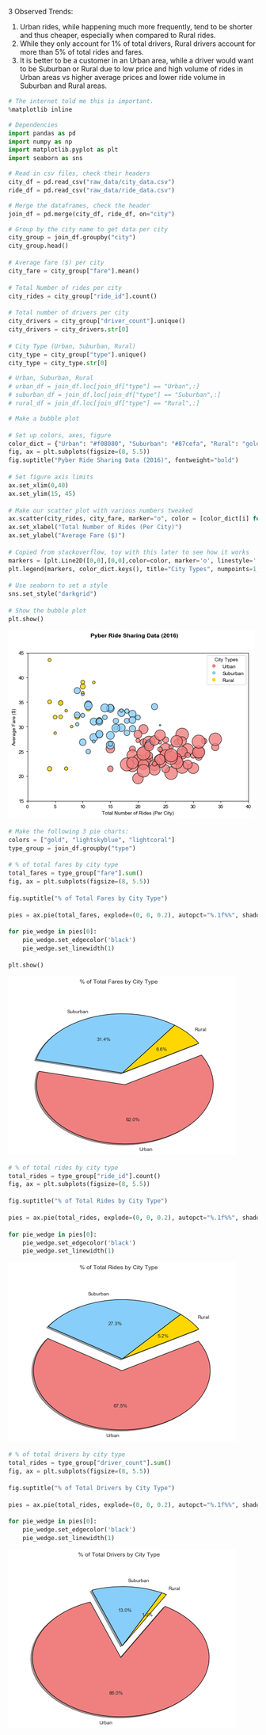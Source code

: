 
3 Observed Trends:

1) Urban rides, while happening much more frequently, tend to be shorter and thus cheaper, especially when compared to Rural rides.
2) While they only account for 1% of total drivers, Rural drivers account for more than 5% of total rides and fares.
3) It is better to be a customer in an Urban area, while a driver would want to be Suburban or Rural due to low price and high volume of rides in Urban areas vs higher average prices and lower ride volume in Suburban and Rural areas.


```python
# The internet told me this is important.
%matplotlib inline
```


```python
# Dependencies
import pandas as pd
import numpy as np
import matplotlib.pyplot as plt
import seaborn as sns
```


```python
# Read in csv files, check their headers
city_df = pd.read_csv("raw_data/city_data.csv")
ride_df = pd.read_csv("raw_data/ride_data.csv")
```


```python
# Merge the dataframes, check the header
join_df = pd.merge(city_df, ride_df, on="city")
```


```python
# Group by the city name to get data per city
city_group = join_df.groupby("city")
city_group.head()

# Average fare ($) per city
city_fare = city_group["fare"].mean()

# Total Number of rides per city
city_rides = city_group["ride_id"].count()

# Total number of drivers per city
city_drivers = city_group["driver_count"].unique()
city_drivers = city_drivers.str[0]

# City Type (Urban, Suburban, Rural)
city_type = city_group["type"].unique()
city_type = city_type.str[0]
```


```python
# Urban, Suburban, Rural
# urban_df = join_df.loc[join_df["type"] == "Urban",:]
# suburban_df = join_df.loc[join_df["type"] == "Suburban",:]
# rural_df = join_df.loc[join_df["type"] == "Rural",:]
```


```python
# Make a bubble plot

# Set up colors, axes, figure
color_dict = {"Urban": "#f08080", "Suburban": "#87cefa", "Rural": "gold"}
fig, ax = plt.subplots(figsize=(8, 5.5))
fig.suptitle("Pyber Ride Sharing Data (2016)", fontweight="bold")

# Set figure axis limits
ax.set_xlim(0,40)
ax.set_ylim(15, 45)

# Make our scatter plot with various numbers tweaked
ax.scatter(city_rides, city_fare, marker="o", color = [color_dict[i] for i in city_type], edgecolors="black", alpha=0.8, s=city_drivers*10, label="City Types")
ax.set_xlabel("Total Number of Rides (Per City)")
ax.set_ylabel("Average Fare ($)")

# Copied from stackoverflow, toy with this later to see how it works
markers = [plt.Line2D([0,0],[0,0],color=color, marker='o', linestyle='') for color in color_dict.values()]
plt.legend(markers, color_dict.keys(), title="City Types", numpoints=1, loc="best")

# Use seaborn to set a style
sns.set_style("darkgrid")

# Show the bubble plot
plt.show()
```


![png](output_7_0.png)



```python
# Make the following 3 pie charts:
colors = ["gold", "lightskyblue", "lightcoral"]
type_group = join_df.groupby("type")

# % of total fares by city type
total_fares = type_group["fare"].sum()
fig, ax = plt.subplots(figsize=(8, 5.5))

fig.suptitle("% of Total Fares by City Type")

pies = ax.pie(total_fares, explode=(0, 0, 0.2), autopct="%.1f%%", shadow=True, labels=total_fares.index, startangle=30, colors=colors)

for pie_wedge in pies[0]:
    pie_wedge.set_edgecolor('black')
    pie_wedge.set_linewidth(1)

plt.show()
```


![png](output_8_0.png)



```python
# % of total rides by city type
total_rides = type_group["ride_id"].count()
fig, ax = plt.subplots(figsize=(8, 5.5))

fig.suptitle("% of Total Rides by City Type")

pies = ax.pie(total_rides, explode=(0, 0, 0.2), autopct="%.1f%%", shadow=True, labels=total_fares.index, startangle=30, colors=colors)

for pie_wedge in pies[0]:
    pie_wedge.set_edgecolor('black')
    pie_wedge.set_linewidth(1)
```


![png](output_9_0.png)



```python
# % of total drivers by city type
total_rides = type_group["driver_count"].sum()
fig, ax = plt.subplots(figsize=(8, 5.5))

fig.suptitle("% of Total Drivers by City Type")

pies = ax.pie(total_rides, explode=(0, 0, 0.2), autopct="%.1f%%", shadow=True, labels=total_fares.index, startangle=60, colors=colors)

for pie_wedge in pies[0]:
    pie_wedge.set_edgecolor('black')
    pie_wedge.set_linewidth(1)
```


![png](output_10_0.png)

